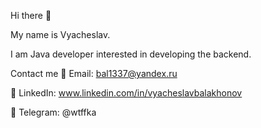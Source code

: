 Hi there 👋 

My name is Vyacheslav.

I am Java developer interested in developing the backend.

Contact me
📧 Email: bal1337@yandex.ru

📑 LinkedIn: www.linkedin.com/in/vyacheslavbalakhonov

📱 Telegram: @wtffka
